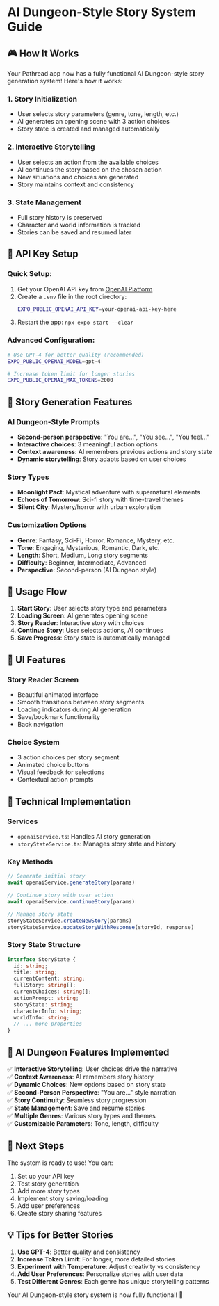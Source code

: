 # AI Dungeon-Style Story System Guide

## 🎮 How It Works

Your Pathread app now has a fully functional AI Dungeon-style story generation system! Here's how it works:

### 1. **Story Initialization**
- User selects story parameters (genre, tone, length, etc.)
- AI generates an opening scene with 3 action choices
- Story state is created and managed automatically

### 2. **Interactive Storytelling**
- User selects an action from the available choices
- AI continues the story based on the chosen action
- New situations and choices are generated
- Story maintains context and consistency

### 3. **State Management**
- Full story history is preserved
- Character and world information is tracked
- Stories can be saved and resumed later

## 🔧 API Key Setup

### Quick Setup:
1. Get your OpenAI API key from [OpenAI Platform](https://platform.openai.com/api-keys)
2. Create a `.env` file in the root directory:
   ```bash
   EXPO_PUBLIC_OPENAI_API_KEY=your-openai-api-key-here
   ```
3. Restart the app: `npx expo start --clear`

### Advanced Configuration:
```bash
# Use GPT-4 for better quality (recommended)
EXPO_PUBLIC_OPENAI_MODEL=gpt-4

# Increase token limit for longer stories
EXPO_PUBLIC_OPENAI_MAX_TOKENS=2000
```

## 🎯 Story Generation Features

### **AI Dungeon-Style Prompts**
- **Second-person perspective**: "You are...", "You see...", "You feel..."
- **Interactive choices**: 3 meaningful action options
- **Context awareness**: AI remembers previous actions and story state
- **Dynamic storytelling**: Story adapts based on user choices

### **Story Types**
- **Moonlight Pact**: Mystical adventure with supernatural elements
- **Echoes of Tomorrow**: Sci-fi story with time-travel themes
- **Silent City**: Mystery/horror with urban exploration

### **Customization Options**
- **Genre**: Fantasy, Sci-Fi, Horror, Romance, Mystery, etc.
- **Tone**: Engaging, Mysterious, Romantic, Dark, etc.
- **Length**: Short, Medium, Long story segments
- **Difficulty**: Beginner, Intermediate, Advanced
- **Perspective**: Second-person (AI Dungeon style)

## 🚀 Usage Flow

1. **Start Story**: User selects story type and parameters
2. **Loading Screen**: AI generates opening scene
3. **Story Reader**: Interactive story with choices
4. **Continue Story**: User selects actions, AI continues
5. **Save Progress**: Story state is automatically managed

## 🎨 UI Features

### **Story Reader Screen**
- Beautiful animated interface
- Smooth transitions between story segments
- Loading indicators during AI generation
- Save/bookmark functionality
- Back navigation

### **Choice System**
- 3 action choices per story segment
- Animated choice buttons
- Visual feedback for selections
- Contextual action prompts

## 🔧 Technical Implementation

### **Services**
- `openaiService.ts`: Handles AI story generation
- `storyStateService.ts`: Manages story state and history

### **Key Methods**
```typescript
// Generate initial story
await openaiService.generateStory(params)

// Continue story with user action
await openaiService.continueStory(params)

// Manage story state
storyStateService.createNewStory(params)
storyStateService.updateStoryWithResponse(storyId, response)
```

### **Story State Structure**
```typescript
interface StoryState {
  id: string;
  title: string;
  currentContent: string;
  fullStory: string[];
  currentChoices: string[];
  actionPrompt: string;
  storyState: string;
  characterInfo: string;
  worldInfo: string;
  // ... more properties
}
```

## 🎯 AI Dungeon Features Implemented

✅ **Interactive Storytelling**: User choices drive the narrative  
✅ **Context Awareness**: AI remembers story history  
✅ **Dynamic Choices**: New options based on story state  
✅ **Second-Person Perspective**: "You are..." style narration  
✅ **Story Continuity**: Seamless story progression  
✅ **State Management**: Save and resume stories  
✅ **Multiple Genres**: Various story types and themes  
✅ **Customizable Parameters**: Tone, length, difficulty  

## 🚀 Next Steps

The system is ready to use! You can:
1. Set up your API key
2. Test story generation
3. Add more story types
4. Implement story saving/loading
5. Add user preferences
6. Create story sharing features

## 💡 Tips for Better Stories

1. **Use GPT-4**: Better quality and consistency
2. **Increase Token Limit**: For longer, more detailed stories
3. **Experiment with Temperature**: Adjust creativity vs consistency
4. **Add User Preferences**: Personalize stories with user data
5. **Test Different Genres**: Each genre has unique storytelling patterns

Your AI Dungeon-style story system is now fully functional! 🎉
